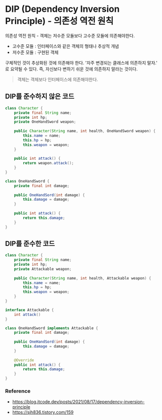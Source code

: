 # DIP (Dependency Inversion Principle) - 의존성 역전 원칙

의존성 역전 원칙 - 객체는 저수준 모듈보다 고수준 모듈에 의존해야한다.

- 고수준 모듈 : 인터페이스와 같은 객체의 형태나 추상적 개념
- 저수준 모듈 : 구현된 객체

구체적인 것이 추상화된 것에 의존해야 한다. '자주 변경되는 클래스에 의존하지 말자.' 로 요약될 수 있다. 
즉, 자신보다 변하기 쉬운 것에 의존하지 말라는 것이다.

> 객체는 객체보다 인터페이스에 의존해야한다.


## DIP를 준수하지 않은 코드
```java
class Character {
    private final String name;
    private int hp;
    private OneHandSword weapon;
    
    public Character(String name, int health, OneHandSword weapon) {
        this.name = name;
        this.hp = hp;
        this.weapon = weapon;
    }
    
    public int attack() {
        return weapon.attack();
    }
}

class OneHandSword {
    private final int damage;
    
    public OneHandSord(int damage) {
        this.damage = damage;
    }
    
    public int attack() {
        return this.damage;
    }
}
```

## DIP를 준수한 코드
```java
class Character {
    private final String name;
    private int hp;
    private Attackable weapon;
    
    public Character(String name, int health, Attackable weapon) {
        this.name = name;
        this.hp = hp;
        this.weapon = weapon;
    }
}

interface Attackable {
    int attack()
}

class OneHandSword implements Attackable {
    private final int damage;
    
    public OneHandSord(int damage) {
        this.damage = damage;
    }
    
    @Override
    public int attack() {
        return this.damage;
    }
}
```



### Reference
- https://blog.itcode.dev/posts/2021/08/17/dependency-inversion-principle
- https://sjh836.tistory.com/159